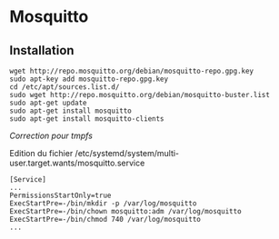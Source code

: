 # Mosquitto

## Installation

```shell
wget http://repo.mosquitto.org/debian/mosquitto-repo.gpg.key
sudo apt-key add mosquitto-repo.gpg.key 
cd /etc/apt/sources.list.d/
sudo wget http://repo.mosquitto.org/debian/mosquitto-buster.list
sudo apt-get update 
sudo apt-get install mosquitto 
sudo apt-get install mosquitto-clients
```

_Correction pour tmpfs_

Edition du fichier /etc/systemd/system/multi-user.target.wants/mosquitto.service

```
[Service]
...
PermissionsStartOnly=true
ExecStartPre=-/bin/mkdir -p /var/log/mosquitto
ExecStartPre=-/bin/chown mosquitto:adm /var/log/mosquitto
ExecStartPre=-/bin/chmod 740 /var/log/mosquitto
...
```
